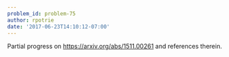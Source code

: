 ```yaml
---
problem_id: problem-75
author: rpotrie
date: '2017-06-23T14:10:12-07:00'
---
```

Partial progress on https://arxiv.org/abs/1511.00261 and references therein.

